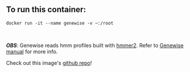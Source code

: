 ## To run this container:

```
docker run -it --name genewise -v ~:/root
```
<br/>

***OBS***: Genewise reads hmm profiles built with [hmmer2](https://bioconda.github.io/recipes/hmmer2/README.html?highlight=hmmer2#recipe-Recipe%20&#x27;hmmer2&#x27;). Refer to [Genewise manual](http://www.csar.cfs.ac.uk/user_information/software/bio-infomatics/wise2.pdf) for more info.

Check out this image's [github repo](https://github.com/gavieira/dockerfiles)!

